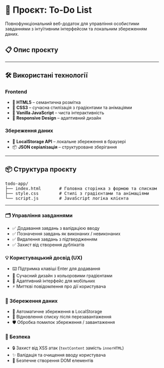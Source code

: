 # 🎯 Проєкт: To-Do List

Повнофункціональний веб-додаток для управління особистими завданнями з інтуїтивним інтерфейсом та локальним збереженням даних.

## 📋 Опис проєкту

---

## 🛠️ Використані технології

### Frontend

- 🧱 **HTML5** – семантична розмітка  
- 🎨 **CSS3** – сучасна стилізація з градієнтами та анімаціями  
- 🧠 **Vanilla JavaScript** – чиста інтерактивність  
- 📱 **Responsive Design** – адаптивний дизайн

### Збереження даних

- 💾 **LocalStorage API** – локальне збереження в браузері  
- 📦 **JSON серіалізація** – структуроване зберігання

---

## 📦 Структура проєкту

<pre>
todo-app/
├── index.html       # Головна сторінка з формою та списком
├── style.css        # Стилі з градієнтами та анімаціями
└── script.js        # JavaScript логіка клієнта
</pre>

---

### 🗂️ Управління завданнями

- ✅ Додавання завдань з валідацією вводу  
- ✅ Позначення завдань як виконаних / невиконаних  
- ✅ Видалення завдань з підтвердженням  
- ✅ Захист від створення дублікатів

### 💡 Користувацький досвід (UX)

- ⌨️ Підтримка клавіші Enter для додавання  
- 🎨 Сучасний дизайн з кольоровими градієнтами  
- 📱 Адаптивний інтерфейс для мобільних  
- ⚡ Миттєві повідомлення про дії користувача

### 💾 Збереження даних

- 💾 Автоматичне збереження в LocalStorage  
- 🔄 Відновлення списку після перезавантаження  
- 🛡️ Обробка помилок збереження / завантаження

### 🔐 Безпека

- 🔒 Захист від XSS атак (`textContent` замість `innerHTML`)  
- ✨ Валідація та очищення вводу користувача  
- 📝 Безпечне створення DOM елементів
